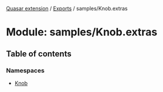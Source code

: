 [Quasar extension](../index.md) / [Exports](../modules.md) / samples/Knob.extras

# Module: samples/Knob.extras

## Table of contents

### Namespaces

- [Knob](samples_Knob_extras.Knob.md)
